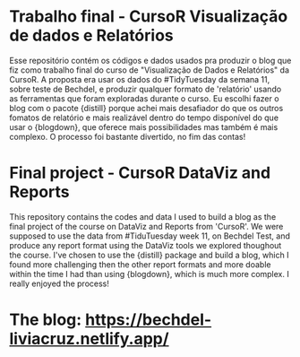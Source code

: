 # Trabalho final - CursoR Visualização de dados e Relatórios

Esse repositório contém os códigos e dados usados pra produzir o blog que fiz como trabalho final do curso de "Visualização de Dados e Relatórios" da CursoR. A proposta era usar os dados do #TidyTuesday da semana 11, sobre teste de Bechdel, e produzir qualquer formato de 'relatório' usando as ferramentas que foram exploradas durante o curso. 
Eu escolhi fazer o blog com o pacote {distill} porque achei mais desafiador do que os outros fomatos de relatório e mais realizável dentro do tempo disponível do que usar o {blogdown}, que oferece mais possibilidades mas também é mais complexo. 
O processo foi bastante divertido, no fim das contas! 


# Final project  - CursoR DataViz and Reports 

This repository contains the codes and data I used to build a blog as the final project of the course on DataViz and Reports from 'CursoR'. We were supposed to use the data from #TiduTuesday week 11, on Bechdel Test, and produce any report format using the DataViz tools we explored thoughout the course.
I've chosen to use the {distill} package and build a blog, which I found more challenging then the other report formats and more doable within the time I had than using {blogdown}, which is much more complex. 
I really enjoyed the process! 

# The blog: https://bechdel-liviacruz.netlify.app/
